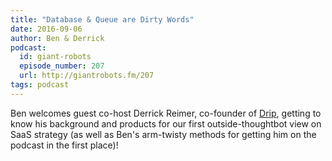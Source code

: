```yaml
---
title: "Database & Queue are Dirty Words"
date: 2016-09-06
author: Ben & Derrick
podcast:
  id: giant-robots
  episode_number: 207
  url: http://giantrobots.fm/207
tags: podcast
---
```


Ben welcomes guest co-host Derrick Reimer, co-founder of [Drip](https://www.drip.co), getting to know his background and products for our first outside-thoughtbot view on SaaS strategy (as well as Ben's arm-twisty methods for getting him on the podcast in the first place)!
